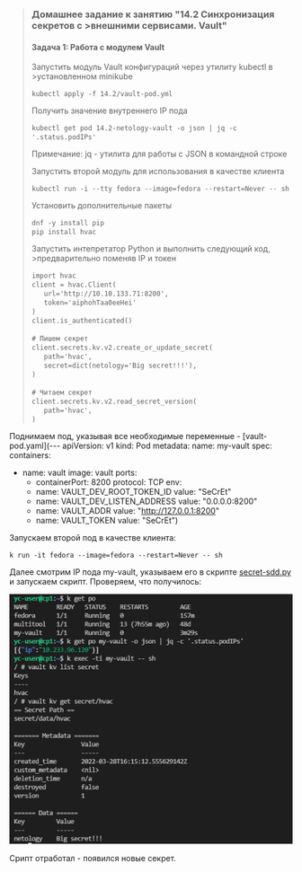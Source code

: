 >### Домашнее задание к занятию "14.2 Синхронизация секретов с >внешними сервисами. Vault"
>
>#### Задача 1: Работа с модулем Vault
>
>Запустить модуль Vault конфигураций через утилиту kubectl в >установленном minikube
>
>```
>kubectl apply -f 14.2/vault-pod.yml
>```
>
>Получить значение внутреннего IP пода
>
>```
>kubectl get pod 14.2-netology-vault -o json | jq -c '.status.podIPs'
>```
>
>Примечание: jq - утилита для работы с JSON в командной строке
>
>Запустить второй модуль для использования в качестве клиента
>
>```
>kubectl run -i --tty fedora --image=fedora --restart=Never -- sh
>```
>
>Установить дополнительные пакеты
>
>```
>dnf -y install pip
>pip install hvac
>```
>
>Запустить интепретатор Python и выполнить следующий код, >предварительно
>поменяв IP и токен
>
>```
>import hvac
>client = hvac.Client(
>    url='http://10.10.133.71:8200',
>    token='aiphohTaa0eeHei'
>)
>client.is_authenticated()
>
># Пишем секрет
>client.secrets.kv.v2.create_or_update_secret(
>    path='hvac',
>    secret=dict(netology='Big secret!!!'),
>)
>
># Читаем секрет
>client.secrets.kv.v2.read_secret_version(
>    path='hvac',
>)
>```

Поднимаем под, указывая все необходимые переменные - [vault-pod.yaml](---
apiVersion: v1
kind: Pod
metadata:
  name: my-vault
spec:
  containers:
  - name: vault
    image: vault
    ports:
    - containerPort: 8200
      protocol: TCP
    env:
    - name: VAULT_DEV_ROOT_TOKEN_ID
      value: "SeCrEt"
    - name: VAULT_DEV_LISTEN_ADDRESS
      value: "0.0.0.0:8200"
    - name: VAULT_ADDR
      value: "http://127.0.0.1:8200"
    - name: VAULT_TOKEN
      value: "SeCrEt")

Запускаем второй под в качестве клиента:
```
k run -it fedora --image=fedora --restart=Never -- sh
```
Далее смотрим IP пода my-vault, указываем его в скрипте [secret-sdd.py](https://github.com/alex-k-7/devops-netology/blob/main/homeworks/14-kubernetes-security/14.2-kubernetes-vault/secret-add.py) и запускаем скрипт. Проверяем, что получилось:

![secret](secret.png)

Срипт отработал - появился новые секрет.